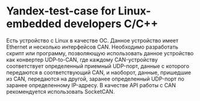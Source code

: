 # Yandex-test-case for Linux-embedded developers C/C++
Есть устройство с Linux в качестве ОС. Данное устройство имеет Ethernet и несколько интерфейсов CAN. Необходимо разработать скрипт или программу, позволяющую использовать данное устройство как конвертер UDP-to-CAN, где каждому CAN-устройству соответствует определенный приемный UDP-порт, данные с которого передаются в соответствующий CAN, и наоборот, данные, пришедшие из CAN, передаются на другой, заранее определенный UDP-порт по заранее определенному IP-адресу. В качестве API работы с CAN рекомендуется использовать SocketCAN.
